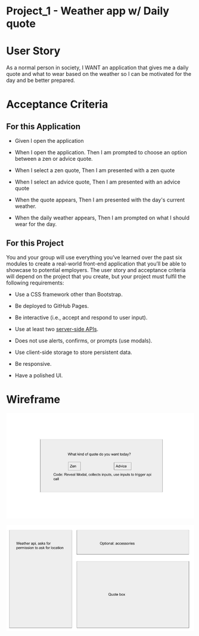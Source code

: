 # Project_1 - Weather app w/ Daily quote

# User Story

As a normal person in society, I WANT an application that gives me a daily quote and what to wear based on the weather so I can be motivated for the day and be better prepared. 

# Acceptance Criteria 

## For this Application 

* Given I open the application 

* When I open the application. Then I am prompted to choose an option between a zen or advice quote.

* When I select a zen quote, Then I am presented with a zen quote

* When I select an advice quote, Then I am presented with an advice quote

* When the quote appears, Then I am presented with the day's current weather.

* When the daily weather appears, Then I am prompted on what I should wear for the day. 


## For this Project

You and your group will use everything you’ve learned over the past six modules to create a real-world front-end application that you’ll be able to showcase to potential employers. The user story and acceptance criteria will depend on the project that you create, but your project must fulfil the following requirements:

* Use a CSS framework other than Bootstrap.

* Be deployed to GitHub Pages.

* Be interactive (i.e., accept and respond to user input).

* Use at least two [server-side APIs](https://coding-boot-camp.github.io/full-stack/apis/api-resources).

* Does not use alerts, confirms, or prompts (use modals).

* Use client-side storage to store persistent data.

* Be responsive.

* Have a polished UI.

# Wireframe

![wireframe 1](./assets/images/Untitled%20presentation.jpg)

![wireframe 2](./assets/images/Untitled%20presentation%20(1).jpg)